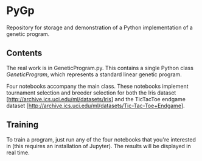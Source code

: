 # PyGp

Repository for storage and demonstration of a Python implementation of a genetic program.



## Contents

The real work is in GeneticProgram.py. This contains a single Python class *GeneticProgram*, which represents a standard linear genetic program.

Four notebooks accompany the main class. These notebooks implement tournament selection and breeder selection for both the Iris dataset [<http://archive.ics.uci.edu/ml/datasets/Iris>] and the TicTacToe endgame dataset [<http://archive.ics.uci.edu/ml/datasets/Tic-Tac-Toe+Endgame>].



## Training

To train a program, just run any of the four notebooks that you're interested in (this requires an installation of Jupyter). The results will be displayed in real time.

